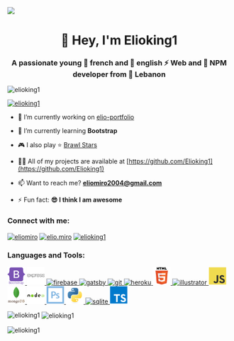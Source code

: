 <!--- [](https://i.imgur.com/tjx4vMz.jpg) -->
<a href="https://github.com/Elioking1"><img src="https://github.com/Elioking1.png"></a>
<h1 align="center">👋 Hey, I'm <strong>Elioking1</strong></h1>
<h3 align="center">A passionate young 🗼 french and 🗽 english ⚡ Web and 🌃 NPM developer from 🌲 Lebanon</h3>

<p align="left"> <img src="https://komarev.com/ghpvc/?username=elioking1&label=Profile%20views&color=0e75b6&style=flat" alt="elioking1" /> </p>

<p align="left"> <a href="https://github.com/ryo-ma/github-profile-trophy"><img src="https://github-profile-trophy.vercel.app/?username=Elioking1&theme=dracula&count_private=true" alt="elioking1" /></a> </p>

- 🔭 I’m currently working on [elio-portfolio](https://github.com/Elioking1/elio-portfolio)

- 🌱 I’m currently learning **Bootstrap**

- 🎮 I also play ⭐ [Brawl Stars](https://supercell.com/en/games/brawlstars/)

- 👨‍💻 All of my projects are available at [https://github.com/Elioking1](https://github.com/Elioking1)

- 📫 Want to reach me? **eliomiro2004@gmail.com**

- ⚡ Fun fact: **😎 I think I am awesome**

<h3 align="left">Connect with me:</h3>
<p align="left">
<a href="https://fb.com/eliomiro" target="blank"><img align="center" src="https://raw.githubusercontent.com/rahuldkjain/github-profile-readme-generator/master/src/images/icons/Social/facebook.svg" alt="eliomiro" height="30" width="40" /></a>
<a href="https://instagram.com/elio.miro" target="blank"><img align="center" src="https://raw.githubusercontent.com/rahuldkjain/github-profile-readme-generator/master/src/images/icons/Social/instagram.svg" alt="elio.miro" height="30" width="40" /></a>
<a href="https://www.youtube.com/c/elioking1" target="blank"><img align="center" src="https://raw.githubusercontent.com/rahuldkjain/github-profile-readme-generator/master/src/images/icons/Social/youtube.svg" alt="elioking1" height="30" width="40" /></a>
</p>

<h3 align="left">Languages and Tools:</h3>
<p align="left"> <a href="https://getbootstrap.com" target="_blank" rel="noreferrer"> <img src="https://raw.githubusercontent.com/devicons/devicon/master/icons/bootstrap/bootstrap-plain-wordmark.svg" alt="bootstrap" width="40" height="40"/> </a> <a href="https://expressjs.com" target="_blank" rel="noreferrer"> <img src="https://raw.githubusercontent.com/devicons/devicon/master/icons/express/express-original-wordmark.svg" alt="express" width="40" height="40"/> </a> <a href="https://firebase.google.com/" target="_blank" rel="noreferrer"> <img src="https://www.vectorlogo.zone/logos/firebase/firebase-icon.svg" alt="firebase" width="40" height="40"/> </a> <a href="https://www.gatsbyjs.com/" target="_blank" rel="noreferrer"> <img src="https://www.vectorlogo.zone/logos/gatsbyjs/gatsbyjs-icon.svg" alt="gatsby" width="40" height="40"/> </a> <a href="https://git-scm.com/" target="_blank" rel="noreferrer"> <img src="https://www.vectorlogo.zone/logos/git-scm/git-scm-icon.svg" alt="git" width="40" height="40"/> </a> <a href="https://heroku.com" target="_blank" rel="noreferrer"> <img src="https://www.vectorlogo.zone/logos/heroku/heroku-icon.svg" alt="heroku" width="40" height="40"/> </a> <a href="https://www.w3.org/html/" target="_blank" rel="noreferrer"> <img src="https://raw.githubusercontent.com/devicons/devicon/master/icons/html5/html5-original-wordmark.svg" alt="html5" width="40" height="40"/> </a> <a href="https://www.adobe.com/in/products/illustrator.html" target="_blank" rel="noreferrer"> <img src="https://www.vectorlogo.zone/logos/adobe_illustrator/adobe_illustrator-icon.svg" alt="illustrator" width="40" height="40"/> </a> <a href="https://developer.mozilla.org/en-US/docs/Web/JavaScript" target="_blank" rel="noreferrer"> <img src="https://raw.githubusercontent.com/devicons/devicon/master/icons/javascript/javascript-original.svg" alt="javascript" width="40" height="40"/> </a> <a href="https://www.mongodb.com/" target="_blank" rel="noreferrer"> <img src="https://raw.githubusercontent.com/devicons/devicon/master/icons/mongodb/mongodb-original-wordmark.svg" alt="mongodb" width="40" height="40"/> </a> <a href="https://nodejs.org" target="_blank" rel="noreferrer"> <img src="https://raw.githubusercontent.com/devicons/devicon/master/icons/nodejs/nodejs-original-wordmark.svg" alt="nodejs" width="40" height="40"/> </a> <a href="https://www.photoshop.com/en" target="_blank" rel="noreferrer"> <img src="https://raw.githubusercontent.com/devicons/devicon/master/icons/photoshop/photoshop-line.svg" alt="photoshop" width="40" height="40"/> </a> <a href="https://www.python.org" target="_blank" rel="noreferrer"> <img src="https://raw.githubusercontent.com/devicons/devicon/master/icons/python/python-original.svg" alt="python" width="40" height="40"/> </a> <a href="https://www.sqlite.org/" target="_blank" rel="noreferrer"> <img src="https://www.vectorlogo.zone/logos/sqlite/sqlite-icon.svg" alt="sqlite" width="40" height="40"/> </a> <a href="https://www.typescriptlang.org/" target="_blank" rel="noreferrer"> <img src="https://raw.githubusercontent.com/devicons/devicon/master/icons/typescript/typescript-original.svg" alt="typescript" width="40" height="40"/> </a> </p>

<p><img align="left" src="https://github-readme-stats.vercel.app/api/top-langs/?username=Elioking1&layout=compact&theme=midnight-purple"" alt="elioking1" /></p>

<p>&nbsp;<img align="center" src="https://github-readme-stats.vercel.app/api?username=elioking1&show_icons=true&locale=en" alt="elioking1" /></p>

<p><img align="center" src="https://github-readme-streak-stats.herokuapp.com/?user=elioking1&" alt="elioking1" /></p>
